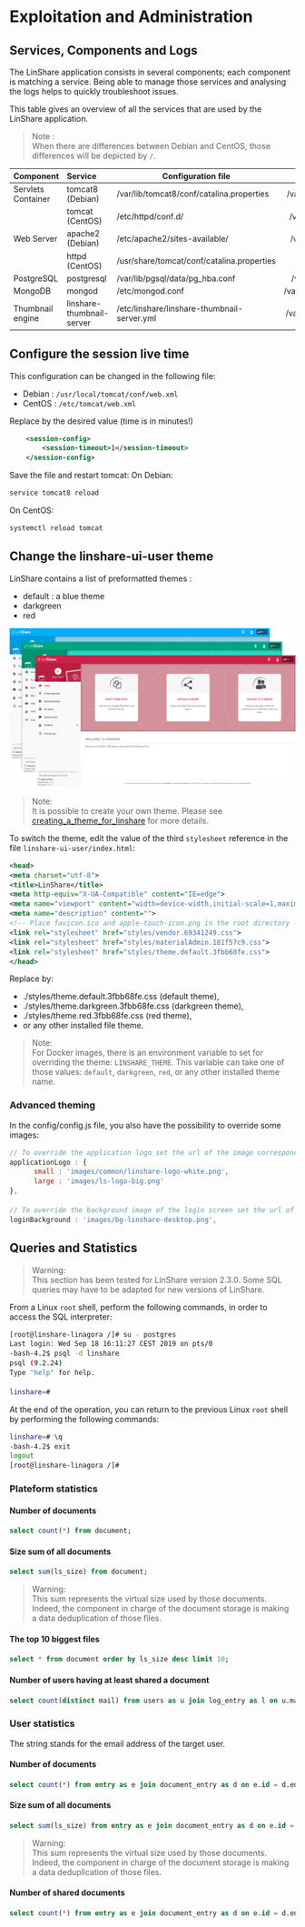 # Exploitation and Administration

## Services, Components and Logs

The LinShare application consists in several components; each component is matching a service. Being able to manage those services and analysing the logs helps to quickly troubleshoot issues.

This table gives an overview of all the services that are used by the LinShare application.

>Note :<br/>
When there are differences between Debian and CentOS, those differences will be depicted by `/`.

| Component | Service | Configuration file | Log file |
| --------------- |:-------------|------------|:---------------:|
| Servlets Container | tomcat8 (Debian) | /var/lib/tomcat8/conf/catalina.properties | /var/log/tomcat8/catalina.out |
| | tomcat (CentOS) | /etc/httpd/conf.d/ | /var/log/tomcat/catalina.out |
| Web Server | apache2 (Debian) | /etc/apache2/sites-available/ | /var/log/apache2/linshare* |
| | httpd (CentOS) | /usr/share/tomcat/conf/catalina.properties | /var/log/httpd/linshare* |
| PostgreSQL | postgresql | /var/lib/pgsql/data/pg_hba.conf | /var/lib/pgsql/data/pg_log/ |
| MongoDB | mongod | /etc/mongod.conf | /var/log/mongodb/mongod.log |
| Thumbnail engine | linshare-thumbnail-server | /etc/linshare/linshare-thumbnail-server.yml | /var/log/thumbnail-server.log |

## Configure the session live time

This configuration can be changed in the following file:
- Debian : `/usr/local/tomcat/conf/web.xml`
- CentOS : `/etc/tomcat/web.xml`

Replace by the desired value (time is in minutes!)
```xml
    <session-config>
        <session-timeout>1</session-timeout>
    </session-config>
```

Save the file and restart tomcat:
On Debian:
```bash
service tomcat8 reload
```
On CentOS:
```bash
systemctl reload tomcat
```

## Change the linshare-ui-user theme

LinShare contains a list of preformatted themes :
* default : a blue theme
* darkgreen
* red

![linshare-exploit-theme](../../img/linshare-exploit-theme.png)

> Note:<br />
It is possible to create your own theme. Please see [creating_a_theme_for_linshare](../development/linshare-ui-user/creating_a_theme_for_linshare.md) for more details.

To switch the theme, edit the value of the third `stylesheet` reference in the file `linshare-ui-user/index.html`:
```xml
<head>
<meta charset="utf-8">
<title>LinShare</title>
<meta http-equiv="X-UA-Compatible" content="IE=edge">
<meta name="viewport" content="width=device-width,initial-scale=1,maximum-scale=1,user-scalable=0">
<meta name="description" content="">
<!-- Place favicon.ico and apple-touch-icon.png in the root directory -->
<link rel="stylesheet" href="styles/vendor.69341249.css">
<link rel="stylesheet" href="styles/materialAdmin.181f57c9.css">
<link rel="stylesheet" href="styles/theme.default.3fbb68fe.css">
</head>
```

Replace by:
- ./styles/theme.default.3fbb68fe.css (default theme),
- ./styles/theme.darkgreen.3fbb68fe.css (darkgreen theme),
- ./styles/theme.red.3fbb68fe.css (red theme),
- or any other installed file theme.

> Note:<br>
For Docker images, there is an environment variable to set for overriding the theme: `LINSHARE_THEME`. This variable can take one of those values: `default`, `darkgreen`, `red`, or any other installed theme name.

### Advanced theming
In the config/config.js file, you also have the possibility to override some images:
```js
// To override the application logo set the url of the image corresponding to the sizes (small 155x29 and big 500x192)
applicationLogo : {
      small : 'images/common/linshare-logo-white.png',
      large : 'images/ls-logo-big.png'
},

// To override the background image of the login screen set the url of the image
loginBackground : 'images/bg-linshare-desktop.png',

```

## Queries and Statistics

> Warning:<br>
This section has been tested for LinShare version 2.3.0. Some SQL queries may have to be adapted for new versions of LinShare.

From a Linux `root` shell, perform the following commands, in order to access the SQL interpreter:
```bash
[root@linshare-linagora /]# su - postgres
Last login: Wed Sep 18 16:11:27 CEST 2019 on pts/0
-bash-4.2$ psql -d linshare
psql (9.2.24)
Type "help" for help.

linshare=#
```

At the end of the operation, you can return to the previous Linux `root` shell by performing the following commands:
```bash
linshare=# \q
-bash-4.2$ exit
logout
[root@linshare-linagora /]# 
```

### Plateform statistics

#### Number of documents

```sql
select count(*) from document;
```

#### Size sum of all documents

```sql
select sum(ls_size) from document;
```
>Warning:<br/>
This sum represents the virtual size used by those documents. Indeed, the component in charge of the document storage is making a data deduplication of those files.

#### The top 10 biggest files

```sql
select * from document order by ls_size desc limit 10;
```

#### Number of users having at least shared a document

```sql
select count(distinct mail) from users as u join log_entry as l on u.mail = l.actor_mail where log_action = 'FILE_SHARE_WITH_ALERT_FOR_USD' or log_action = 'FILE_SHARE' ;
```

### User statistics

The string <EMAIL> stands for the email address of the target user.

#### Number of documents

```sql
select count(*) from entry as e join document_entry as d on e.id = d.entry_id join users as u on u.account_id = e.owner_id where mail = '<EMAIL>';
```

#### Size sum of all documents

```sql
select sum(ls_size) from entry as e join document_entry as d on e.id = d.entry_id join users as u on u.account_id = e.owner_id where mail='<EMAIL>';
```
>Warning:<br/>
This sum represents the virtual size used by those documents. Indeed, the component in charge of the document storage is making a data deduplication of those files.

#### Number of shared documents

```sql
select count(*) from entry as e join document_entry as d on e.id = d.entry_id  join users as u on u.account_id =  e.owner_id where shared >= 1 and mail = '<EMAIL>';
```
